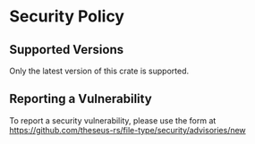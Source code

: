 # Security Policy

## Supported Versions

Only the latest version of this crate is supported.

## Reporting a Vulnerability

To report a security vulnerability, please use the form
at https://github.com/theseus-rs/file-type/security/advisories/new
